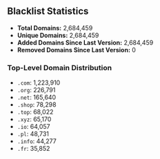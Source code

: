 ## Blacklist Statistics

- **Total Domains:** 2,684,459
- **Unique Domains:** 2,684,459
- **Added Domains Since Last Version:** 2,684,459
- **Removed Domains Since Last Version:** 0

### Top-Level Domain Distribution

-  `.com`: 1,223,910
-  `.org`: 226,791
-  `.net`: 165,640
-  `.shop`: 78,298
-  `.top`: 68,022
-  `.xyz`: 65,170
-  `.io`: 64,057
-  `.pl`: 48,731
-  `.info`: 44,277
-  `.fr`: 35,852
